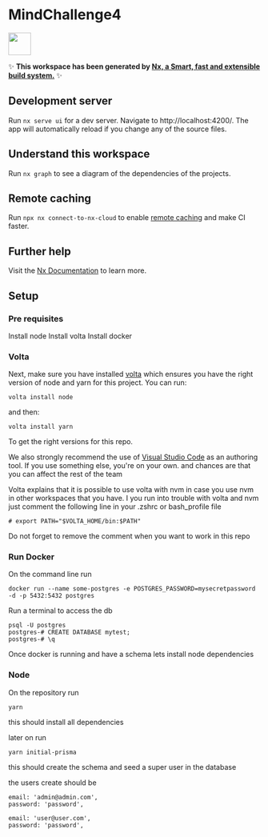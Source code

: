 # MindChallenge4

<a alt="Nx logo" href="https://nx.dev" target="_blank" rel="noreferrer"><img src="https://raw.githubusercontent.com/nrwl/nx/master/images/nx-logo.png" width="45"></a>

✨ **This workspace has been generated by [Nx, a Smart, fast and extensible build system.](https://nx.dev)** ✨

## Development server

Run `nx serve ui` for a dev server. Navigate to http://localhost:4200/. The app will automatically reload if you change any of the source files.

## Understand this workspace

Run `nx graph` to see a diagram of the dependencies of the projects.

## Remote caching

Run `npx nx connect-to-nx-cloud` to enable [remote caching](https://nx.app) and make CI faster.

## Further help

Visit the [Nx Documentation](https://nx.dev) to learn more.

## Setup

### Pre requisites

Install node
Install volta
Install docker

### Volta

Next, make sure you have installed [volta](http://volta.sh/) which ensures you have the right version of node and yarn for this project. You can run:

```
volta install node
```

and then:

```
volta install yarn
```

To get the right versions for this repo.

We also strongly recommend the use of [Visual Studio Code](https://code.visualstudio.com/) as an authoring tool. If you use something else, you're on your own. and chances are that you can affect the rest of the team

Volta explains that it is possible to use volta with nvm in case you use nvm in other workspaces that you have. I you run into trouble with volta and nvm just comment the following line in your .zshrc or bash_profile file

```
# export PATH="$VOLTA_HOME/bin:$PATH"
```

Do not forget to remove the comment when you want to work in this repo

### Run Docker

On the command line run

```
docker run --name some-postgres -e POSTGRES_PASSWORD=mysecretpassword -d -p 5432:5432 postgres
```

Run a terminal to access the db

```
psql -U postgres
postgres-# CREATE DATABASE mytest;
postgres-# \q
```

Once docker is running and have a schema lets install node dependencies

### Node

On the repository run

```
yarn
```

this should install all dependencies

later on run

```
yarn initial-prisma
```

this should create the schema and seed a super user in the database

the users create should be

```
email: 'admin@admin.com',
password: 'password',

email: 'user@user.com',
password: 'password',
```
